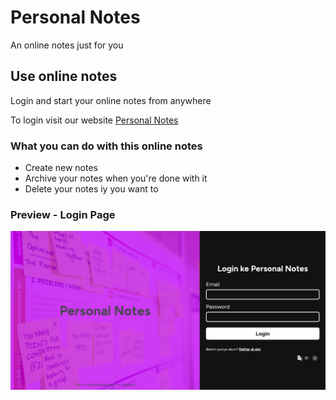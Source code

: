 # Personal Notes

An online notes just for you

## Use online notes

Login and start your online notes from anywhere

To login visit our website [Personal Notes](https://personalnotes-v1.netlify.app/)

### What you can do with this online notes

- Create new notes
- Archive your notes when you're done with it
- Delete your notes iy you want to

### Preview - Login Page
![Login Page](./public/icon.png)
